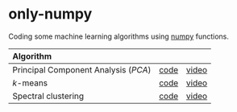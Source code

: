 # only-numpy
Coding some machine learning algorithms using [numpy](https://numpy.org/) functions.

| Algorithm |&nbsp;|&nbsp;|
| :--- | :---: | :---: |
| Principal Component Analysis ($PCA$) | [code](https://github.com/mashaan14/only-numpy/blob/main/only_numpy_pca.ipynb) | [video](https://youtube.com/shorts/K4GjsVPy9KY?feature=share) |
| $k$-means | [code](https://github.com/mashaan14/only-numpy/blob/main/only_numpy_kmeans.ipynb) | [video](https://youtube.com/shorts/t7JJEy70YFA?feature=share) |
| Spectral clustering | [code](https://github.com/mashaan14/only-numpy/blob/main/only_numpy_spectral_clustering.ipynb) | [video](https://youtube.com/shorts/ccWOllnyrH4?feature=share) |
